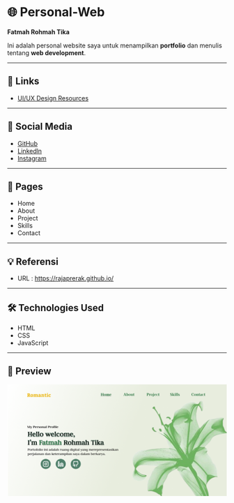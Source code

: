 # 🌐 Personal-Web
**Fatmah Rohmah Tika**

Ini adalah personal website saya untuk menampilkan **portfolio** dan menulis tentang **web development**.  

---

## 🔗 Links
- [UI/UX Design Resources](https://www.figma.com/design/DewvqFtvxVzu9n8eVhq6Pq/Portofolio-Web?node-id=0-1&t=DgQUOxyr060rzVUc-1)

---

## 📱 Social Media
- [GitHub](https://github.com/ftmahrhmt)
- [Linkedln](https://www.linkedin.com/in/fatmah-rohmah-tika-a7b407382/)
- [Instagram](https://www.instagram.com/_fatmahrohmahtika?igsh=azZoeXJtZmI5OTYz)

---

## 📄 Pages
- Home  
- About
- Project
- Skills
- Contact 

---

## 💡 Referensi 
- URL : https://rajaprerak.github.io/

---

## 🛠️ Technologies Used
- HTML  
- CSS  
- JavaScript  

---

## 👀 Preview
![Website Preview](/assets/Home.png)